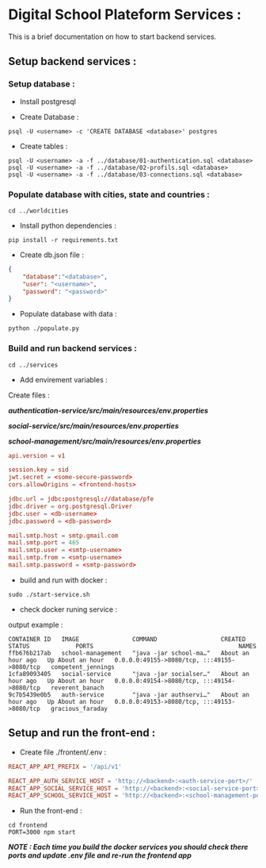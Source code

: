 # Digital School Plateform Services :

This is a brief documentation on how to start backend services.

## Setup backend services :

### Setup database :

- Install postgresql

- Create Database :

```shell
psql -U <username> -c 'CREATE DATABASE <database>' postgres
```

- Create tables :

```shell
psql -U <username> -a -f ../database/01-authentication.sql <database>
psql -U <username> -a -f ../database/02-profils.sql <database>
psql -U <username> -a -f ../database/03-connections.sql <database>
```

### Populate database with cities, state and countries :

```shell
cd ../worldcities
```

- Install python dependencies :

```shell
pip install -r requirements.txt
```

- Create db.json file :

```json
{
    "database":"<database>",
    "user": "<username>",
    "password": "<password>"
}
```

- Populate database with data :

```shell 
python ./populate.py
```

### Build and run backend services :

```shell
cd ../services
```

- Add envirement variables :

Create files :

___authentication-service/src/main/resources/env.properties___

___social-service/src/main/resources/env.properties___

___school-management/src/main/resources/env.properties___

```conf
api.version = v1

session.key = sid
jwt.secret = <some-secure-password>
cors.allowOrigins = <frontend-hosts>

jdbc.url = jdbc:postgresql://database/pfe
jdbc.driver = org.postgresql.Driver
jdbc.user = <db-username>
jdbc.password = <db-password>

mail.smtp.host = smtp.gmail.com
mail.smtp.port = 465
mail.smtp.user = <smtp-username>
mail.smtp.from = <smtp-username>
mail.smtp.password = <smtp-password>
```

- build and run with docker :

```shell
sudo ./start-service.sh
```

- check docker runing service :

output example :

```
CONTAINER ID   IMAGE               COMMAND                  CREATED             STATUS             PORTS                                         NAMES
ffb676b217ab   school-management   "java -jar school-ma…"   About an hour ago   Up About an hour   0.0.0.0:49155->8080/tcp, :::49155->8080/tcp   competent_jennings
1cfa89093405   social-service      "java -jar socialser…"   About an hour ago   Up About an hour   0.0.0.0:49154->8080/tcp, :::49154->8080/tcp   reverent_banach
9c7b5439e0b5   auth-service        "java -jar authservi…"   About an hour ago   Up About an hour   0.0.0.0:49153->8080/tcp, :::49153->8080/tcp   gracious_faraday
```

## Setup and run the front-end :

- Create file ./frontent/.env :

```conf
REACT_APP_API_PREFIX = '/api/v1'

REACT_APP_AUTH_SERVICE_HOST = 'http://<backend>:<auth-service-port>/'
REACT_APP_SOCIAL_SERVICE_HOST = 'http://<backend>:<social-service-port>/'
REACT_APP_SCHOOL_SERVICE_HOST = 'http://<backend>:<school-management-port>/'
```

- Run the front-end :

```shell
cd frontend
PORT=3000 npm start
```

___NOTE : Each time you build the docker services you should check there ports and update .env file and re-run the frontend app___

